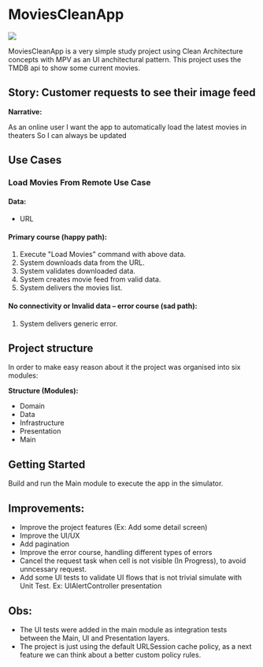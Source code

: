 # MoviesCleanApp

![](https://github.com/luizhammeli/MoviesCleanApp/workflows/CI-iOS/badge.svg)

MoviesCleanApp is a very simple study project using Clean Architecture concepts with MPV as an UI anchitectural pattern. This project uses the TMDB api to show some current movies.

## Story: Customer requests to see their image feed

**Narrative:**

As an online user
I want the app to automatically load the latest movies in theaters
So I can always be updated

## Use Cases

### Load Movies From Remote Use Case

#### Data:
- URL

#### Primary course (happy path):
1. Execute "Load Movies" command with above data.
2. System downloads data from the URL.
3. System validates downloaded data.
4. System creates movie feed from valid data.
5. System delivers the movies list.

#### No connectivity or Invalid data – error course (sad path):
1. System delivers generic error.

## Project structure

In order to make easy reason about it the project was organised into six modules:

**Structure (Modules):**

- Domain
- Data
- Infrastructure
- Presentation
- Main

## Getting Started
Build and run the Main module to execute the app in the simulator.

## Improvements:

- Improve the project features (Ex: Add some detail screen)
- Improve the UI/UX
- Add pagination
- Improve the error course, handling different types of errors
- Cancel the request task when cell is not visible (In Progress), to avoid unncessary request.
- Add some UI tests to validate UI flows that is not trivial simulate with Unit Test. Ex: UIAlertController presentation

## Obs:
- The UI tests were added in the main module as integration tests between the Main, UI and Presentation layers.
- The project is just using the default URLSession cache policy, as a next feature we can think about a better custom policy rules.
